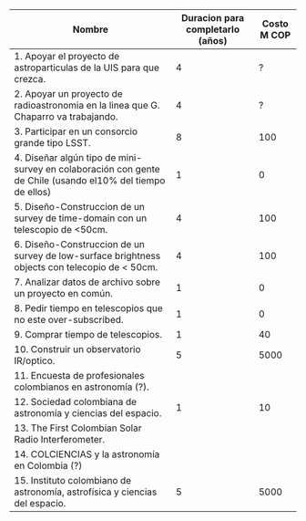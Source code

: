 | Nombre | Duracion para completarlo (años) | Costo M COP |
|------- | ---------| ---------- |
|1. Apoyar el proyecto de astroparticulas de la UIS para que crezca.| 4 |  ? |
|2. Apoyar un proyecto de radioastronomia en la linea que G. Chaparro va trabajando.| 4 | ? |
|3. Participar en un consorcio grande tipo LSST.| 8 | 100 |
|4. Diseñar algún tipo de mini-survey en colaboración con gente de Chile (usando el10% del tiempo de ellos)| 1 | 0 |
|5. Diseño-Construccion de un survey de time-domain con un telescopio de <50cm.| 4 | 100 | 
|6. Diseño-Construccion de un survey de low-surface brightness objects con telecopio de < 50cm.| 4 | 100 |
|7. Analizar datos de archivo sobre un proyecto en común.| 1 | 0 |
|8. Pedir tiempo en telescopios que no este over-subscribed.| 1 | 0 |
|9. Comprar tiempo de telescopios.| 1 | 40 |
|10. Construir un observatorio IR/optico.| 5 | 5000 |
|11. Encuesta de profesionales colombianos en astronomía (?).| | |
|12. Sociedad colombiana de astronomía y ciencias del espacio.| 1 | 10 |
|13. The First Colombian Solar Radio Interferometer. | | |
|14. COLCIENCIAS y la astronomía en Colombia (?)| | |
|15. Instituto colombiano de astronomía, astrofísica y ciencias del espacio.| 5 | 5000 |
